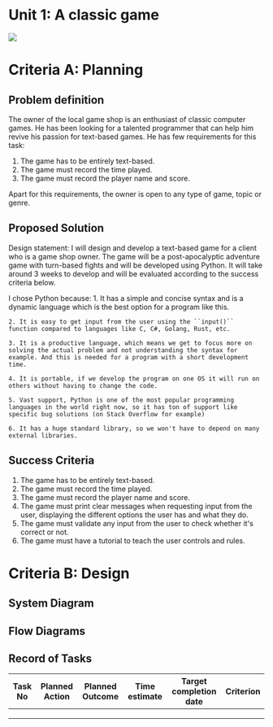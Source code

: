 # Unit 1: A classic game 
![](game.gif)

# Criteria A: Planning

## Problem definition

The owner of the local game shop is an enthusiast of classic computer games. He has been looking for a talented programmer that can help him revive his passion for text-based games. He has few requirements for this task:

1. The game has to be entirely text-based.
2. The game must record the time played.
3. The game must record the player name and score.

Apart for this requirements, the owner is open to any type of game, topic or genre.

## Proposed Solution

Design statement:
I will design and develop a text-based game for a client who is a game shop owner. The game will be a post-apocalyptic adventure game with turn-based fights and will be developed using Python. It will take around 3 weeks to develop and will be evaluated according to the success criteria below.


I chose Python because:
    1. It has a simple and concise syntax and is a dynamic language which is the best option for a program like this. 
    
    2. It is easy to get input from the user using the ``input()`` function compared to languages like C, C#, Golang, Rust, etc.
    
    3. It is a productive language, which means we get to focus more on solving the actual problem and not understanding the syntax for example. And this is needed for a program with a short development time.
    
    4. It is portable, if we develop the program on one OS it will run on others without having to change the code.
    
    5. Vast support, Python is one of the most popular programming languages in the world right now, so it has ton of support like specific bug solutions (on Stack Overflow for example)
    
    6. It has a huge standard library, so we won't have to depend on many external libraries.
 
## Success Criteria
1. The game has to be entirely text-based.
2. The game must record the time played.
3. The game must record the player name and score.
4. The game must print clear messages when requesting input from the user, displaying the different options the user has and what they do. 
5. The game must validate any input from the user to check whether it's correct or not.
6. The game must have a tutorial to teach the user controls and rules.


# Criteria B: Design

## System Diagram

## Flow Diagrams

## Record of Tasks
| Task No | Planned Action | Planned Outcome | Time estimate | Target completion date | Criterion |
|---------|----------------|-----------------|---------------|------------------------|-----------|
|         |                |                 |               |                        |           |
|         |                |                 |               |                        |           |
|         |                |                 |               |                        |           |
